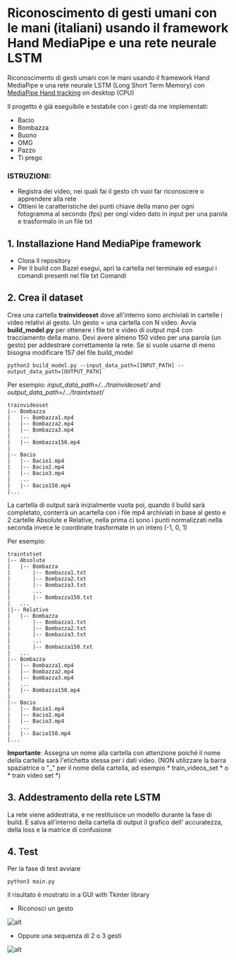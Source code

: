 # Riconoscimento di gesti umani con le mani (italiani) usando il framework Hand MediaPipe e una rete neurale LSTM

Riconoscimento di gesti umani con le mani usando il framework Hand MediaPipe e una rete neurale LSTM (Long Short Term Memory) con [MediaPipe Hand tracking](https://google.github.io/mediapipe/solutions/hands) on desktop (CPU)

Il progetto è già eseguibile e testabile con i gesti da me implementati:
- Bacio
- Bombazza
- Buono
- OMG
- Pazzo
- Ti prego

### ISTRUZIONI:

- Registra dei video, nei quali fai il gesto ch vuoi far riconoscere o apprendere alla rete
- Ottieni le caratteristiche dei punti chiave della mano per ogni fotogramma al secondo (fps) per ongi video dato in input per una parola e trasformalo in un file txt

## 1. Installazione Hand MediaPipe framework

- Clona il repository
- Per il build con Bazel esegui, apri la cartella nel terminale ed esegui i comandi presenti nel file txt Comandi

## 2. Crea il dataset

Crea una cartella **trainvideoset** dove all'interno sono archiviati in cartelle i video relativi al gesto. Un gesto = una cartella con N video. Avvia **build_model.py** per ottenere i file txt e video di output mp4 con tracciamento della mano. Devi avere almeno 150 video per una parola (un gesto) per addestrare correttamente la rete. Se si vuole usarne di meno bisogna modificare 157 del file build_model

```
python3 build_model.py --input_data_path=[INPUT_PATH] --output_data_path=[OUTPUT_PATH]

```

Per esempio: *input_data_path=/.../trainvideoset/*  and *output_data_path=/.../traintxtset/* 

```
trainvideoset
|-- Bombazza
|	|-- Bombazza1.mp4
|	|-- Bombazza2.mp4
|	|-- Bombazza3.mp4
|	...
|	|-- Bombazza150.mp4
|
|-- Bacio
|	|-- Bacio1.mp4
|	|-- Bacio2.mp4
|	|-- Bacio3.mp4
|	...
|	|-- Bacio150.mp4
|...
```

La cartella di output sarà inizialmente vuota poi, quando il build sarà completato, conterrà un acartella con i file mp4 archiviati in base al gesto e 2 cartelle 
Absolute e Relative, nella prima ci sono i punti normalizzati nella seconda invece le coordinate trasformate in un intero (-1, 0, 1)

Per esempio:

```
traintxtset
|-- Absolute
|	|-- Bombazza
|		|-- Bombazza1.txt
|		|-- Bombazza2.txt
|		|-- Bombazza3.txt
|		...
|		|-- Bombazza150.txt
|	...
||-- Relative
|	|-- Bombazza
|		|-- Bombazza1.txt
|		|-- Bombazza2.txt
|		|-- Bombazza3.txt
|		...
|		|-- Bombazza150.txt
|	...
|-- Bombazza
|	|-- Bombazza1.mp4
|	|-- Bombazza2.mp4
|	|-- Bombazza3.mp4
|	...
|	|-- Bombazza150.mp4
|
|-- Bacio
|	|-- Bacio1.mp4
|	|-- Bacio2.mp4
|	|-- Bacio3.mp4
|	...
|	|-- Bacio150.mp4
|...
```
**Importante**: Assegna un nome alla cartella con attenzione poiché il nome della cartella sarà l'etichetta stessa per i dati video. (NON utilizzare la barra spaziatrice o "_" per il nome della cartella, ad esempio * train_videos_set * o * train video set *)

## 3. Addestramento della rete LSTM 

La rete viene addestrata, e ne restituisce un modello durante la fase di build. E salva all'interno della cartella di output il grafico dell' accuratezza, della loss e la matrice di confusione

## 4. Test

Per la fase di test avviare 
```
python3 main.py
```

Il risultato è mostrato in a GUI with Tkinter library

- Riconosci un gesto

![alt]()

- Oppure una sequenza di 2 o 3 gesti

![alt]()
